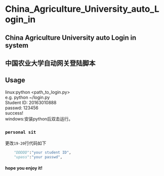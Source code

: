 # China_Agriculture_University_auto_Login_in
China Agriculture University auto Login in system
----
中国农业大学自动网关登陆脚本
---
Usage
---
linux:python <path_to_login.py>    
e.g. python ~/login.py   
Student ID:
20163010888    
passwd:
123456   
success!        
windows:安装python后双击运行。      
### `personal sit`      
更改`19-20`行代码如下    
```python
    "DDDDD":"your student ID",    
    "upass":"your passwd",   
```
#### hope you enjoy it!
